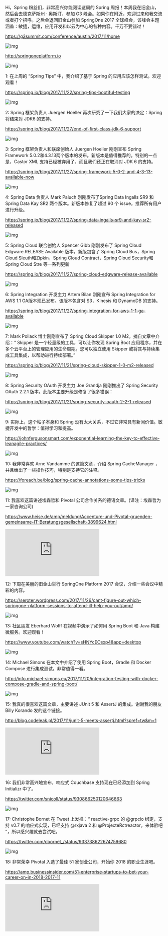 Hi，Spring 粉丝们，非常高兴你能阅读这周的 Spring 周报！本周我在旧金山，然后会去德克萨斯州 · 奥斯汀，参加 G3 峰会。如果你在附近，欢迎过来和我交流或者打个招呼。之后会返回旧金山参加 SpringOne 2017 全球峰会，该峰会主题涵盖：敏捷，运维，应用开发和以云为中心的各种内容。千万不要错过！

https://g3summit.com/conference/austin/2017/11/home

![img](http://oxjys514c.bkt.clouddn.com/https://g3sum)

http://springoneplatform.io

![img](http://oxjys514c.bkt.clouddn.com/http://spring)


1:  在上周的 “Spring Tips” 中，我介绍了基于 Spring 的应用应该怎样测试。欢迎观看！

https://spring.io/blog/2017/11/22/spring-tips-bootiful-testing

![img](http://oxjys514c.bkt.clouddn.com/https://sprin)

2:  Spring 框架负责人 Juergen Hoeller 再次研究了一下我们大家的决定：Spring 将结束对 JDK6 的支持。

https://spring.io/blog/2017/11/27/end-of-first-class-jdk-6-support

![img](http://oxjys514c.bkt.clouddn.com/https://sprin)

3:  Spring 框架负责人和联席创始人 Juergen Hoeller 刚刚宣布 Spring Framework 5.0.2和4.3.13两个版本的发布。新版本是值得推荐的。特别的一点是，Castor XML 支持已经被弃用了，而且我们还正在取消对 JDK 6 的支持。

https://spring.io/blog/2017/11/27/spring-framework-5-0-2-and-4-3-13-available-now

![img](http://oxjys514c.bkt.clouddn.com/https://sprin)

4:  Spring Data 负责人 Mark Paluch 刚刚发布了Spring Data Ingalls SR9 和 Spring Data Kay SR2 两个版本。新版本修复了超过 90 个 issue，推荐所有用户进行升级。

https://spring.io/blog/2017/11/27/spring-data-ingalls-sr9-and-kay-sr2-released

![img](http://oxjys514c.bkt.clouddn.com/https://sprin)

5:  Spring Cloud 联合创始人 Spencer Gibb 刚刚发布了 Spring Cloud Edgware.RELEASE Available 版本。新版包含了 Spring Cloud Bus，Spring Cloud Sleuth和Zipkin，Spring Cloud Contract，Spring Cloud Security和Spring Cloud Stre 等一系列更新

https://spring.io/blog/2017/11/27/spring-cloud-edgware-release-available

![img](http://oxjys514c.bkt.clouddn.com/https://sprin)



6: Spring Integration 开发主力 Artem Bilan 刚刚宣布 Spring Integration for AWS 1.1 GA版本现已发布。该版本包含对 S3，Kinesis 和 DynamoDB 的支持。

https://spring.io/blog/2017/11/27/spring-integration-for-aws-1-1-ga-available

![img](http://oxjys514c.bkt.clouddn.com/https://sprin)

7:  Mark Pollack 博士刚刚宣布了 Spring Cloud Skipper 1.0 M2。摘自文章中介绍：“ Skipper 是一个轻量级的工具，可以让你发现 Spring Boot 应用程序，并在多个云平台上的管理应用的生命周期。您可以独立使用 Skipper 或将其与持续集成工具集成，以帮助进行持续部署。”

https://spring.io/blog/2017/11/21/spring-cloud-skipper-1-0-m2-released

![img](http://oxjys514c.bkt.clouddn.com/https://sprin)

8:  Spring Security OAuth 开发主力 Joe Grandja 刚刚推出了 Spring Security OAuth 2.2.1 版本。此版本主要升级是修复了很多错误：

https://spring.io/blog/2017/11/21/spring-security-oauth-2-2-1-released

![img](http://oxjys514c.bkt.clouddn.com/https://sprin)

9:  实际上，这个帖子本身和 Spring 没有太大关系，不过它非常具有新闻价值。敏捷开发中的哲学：值得学习和提高。

https://johnfergusonsmart.com/exponential-learning-the-key-to-effective-leanagile-practices/

![img](http://oxjys514c.bkt.clouddn.com/https://johnf)

10:  我非常喜欢 Arne Vandamme 的这篇文章，介绍 Spring CacheManager ，并且给出了一些操作技巧，特别是支持它的注释。

https://foreach.be/blog/spring-cache-annotations-some-tips-tricks

![img](http://oxjys514c.bkt.clouddn.com/https://forea)

11:  我喜欢这篇讲述埃森哲和 Pivotal 公司合作关系的德语文章。(译注：埃森哲为一家咨询公司)

https://www.heise.de/amp/meldung/Accenture-und-Pivotal-gruenden-gemeinsame-IT-Beratungsgesellschaft-3899624.html

![img](http://oxjys514c.bkt.clouddn.com/https://www.h)

12:  下周在美丽的旧金山举行 SpringOne Platform 2017 会议，介绍一些会议中精彩的内容。

https://seroter.wordpress.com/2017/11/26/cant-figure-out-which-springone-platform-sessions-to-attend-ill-help-you-out/amp/

![img](http://oxjys514c.bkt.clouddn.com/https://serot)

13:  社区朋友 Eberhard Wolff 在视频中演示了如何用 Spring Boot 和 Java 构建微服务。欢迎观看！

https://www.youtube.com/watch?v=sHNYcEOsxp4&app=desktop

![img](http://oxjys514c.bkt.clouddn.com/https://www.y)

14:  Michael Simons 在本文中介绍了使用 Spring Boot，Gradle 和 Docker Compose 进行集成测试。非常值得一看。

http://info.michael-simons.eu/2017/11/20/integration-testing-with-docker-compose-gradle-and-spring-boot/

![img](http://oxjys514c.bkt.clouddn.com/http://info.m)

15:  我真的很喜欢这篇文章，主要讲述 JUnit 5 和 AssertJ 的集成。谢谢我的朋友 Billy Korando 发的这个链接。

http://blog.codeleak.pl/2017/11/junit-5-meets-assertj.html?spref=tw&m=1

![img](http://oxjys514c.bkt.clouddn.com/http://blog.c)

16:  我们非常高兴地宣布，响应式 Couchbase 支持现在已经添加到 Spring Initializr 中了。

https://twitter.com/snicoll/status/930866250120646663

![img](http://oxjys514c.bkt.clouddn.com/https://twitt)

17:  Christophe Bornet 在 Tweet 上发推：“ reactive-grpc 的 @grpcio 绑定，支持 v0.7 的响应式实现，已经支持 @rxjava 2 和 @ProjecteRctreactor。来体验吧 ”，所以感兴趣就去尝试吧。

https://twitter.com/cbornet_/status/933738622674759680

![img](http://oxjys514c.bkt.clouddn.com/https://twitt)

18:  非常荣幸 Pivotal 入选了最佳 51 家创业公司，开始你 2018 的职业生涯吧。

https://amp.businessinsider.com/51-enterprise-startups-to-bet-your-career-on-in-2018-2017-11

![img](http://oxjys514c.bkt.clouddn.com/https://amp.b)
